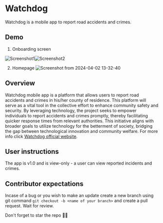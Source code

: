 # Watchdog
Watchdog is a mobile app to report road accidents and crimes.

## Demo
1. Onboarding screen

![Screenshot1](https://github.com/morikeli/watchdog-mobile-app/assets/78599959/3ff0cccd-e303-46da-951e-e3b53e39e7cc)![Screenshot2](https://github.com/morikeli/watchdog-mobile-app/assets/78599959/e50a1ed2-8e4f-40c4-b796-fca43f3bf732)

2. Homepage
  ![Screenshot from 2024-04-02 13-32-40](https://github.com/morikeli/watchdog-mobile-app/assets/78599959/47a40094-9ad2-4932-a074-835c7888f556)


## Overview
Watchdog mobile app is a platform that allows users to report road accidents and crimes in his/her county of residence.  This platform will serve as a vital tool in the collective effort to enhance community safety and security. By leveraging technology, the project seeks to empower individuals to report accidents and crimes promptly, thereby facilitating quicker response times from relevant authorities. This initiative aligns with broader goals to utilize technology for the betterment of society, bridging the gap between technological innovation and community welfare. For more info click [Watchdog official website](https://watch-dog-website.onrender.com/auth/login/).

## User instructions
The app is v1.0 and is view-only - a user can view reported incidents and crimes.


## Contributor expectations
Incase of a bug or you wish to make an update create a new branch using git command `git checkout -b <name of your branch>` and create a pull request. Wait for review.

Don't forget to star the repo 🌟😉
